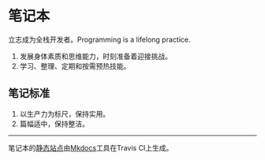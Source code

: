 # 笔记本

立志成为全栈开发者。Programming is a lifelong practice.

1. 发展身体素质和思维能力，时刻准备着迎接挑战。
2. 学习、整理、定期和按需预热技能。

## 笔记标准

1. 以生产力为标尺，保持实用。
2. 篇幅适中，保持整洁。

---

笔记本的[静态站点][site]由[Mkdocs][]工具在Travis CI上生成。

[site]: https://lightyears1998.github.io/notebook-pages/
[mkdocs]: https://github.com/lightyears1998/notebook-pages
